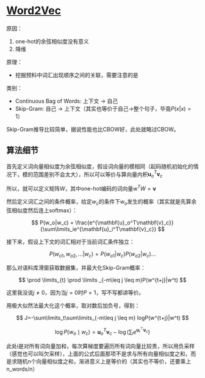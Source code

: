 # [Word2Vec](http://zh.d2l.ai/chapter_natural-language-processing-pretraining/word2vec.html)

原因：

1. one-hot的余弦相似度没有意义
2. 降维

原理：

- 挖掘预料中词汇出现顺序之间的关联，需要注意的是

类别：

- Continuous Bag of Words: 上下文 -> 自己
- Skip-Gram: 自己 -> 上下文（其实也等价于自己->整个句子，毕竟$P(x|x)=1$）

Skip-Gram推导比较简单，据说性能也比CBOW好，此处就略过CBOW。

## 算法细节

首先定义词向量相似度为余弦相似度，假设词向量的模相同（起码随机初始化的情况下，模的范围差别不会太大），所以可以等价与算向量内积$\mathbf{u}_o^T\mathbf{v}_c$

所以，就可以定义矩阵$W$，其中one-hot编码的词向量$w^T  W= \mathbf{v}$

然后定义词汇之间的条件概率，给定$w_c$的条件下$w_o$发生的概率（其实就是先算余弦相似度然后连上softmax）：

$$
P(w_o|w_c) = \frac{e^{\mathbf{u}_o^T\mathbf{v}_c}}{\sum\limits_ie^{\mathbf{u}_i^T\mathbf{v}_c}}
$$

接下来，假设上下文的词汇相对于当前词汇条件独立：

$$
P(w_{o1},w_{o2}, \ldots |w_c) = P(w_{o1}|w_c)P(w_{o2}|w_c) \ldots
$$

那么对语料库滑窗获取数据集，并最大化Skip-Gram概率：

$$
\prod \limits_{t} \prod \limits _{-m\leq j \leq m}P(w^{t+j}|w^t)
$$

这里我没说$j\neq0$，因为当$j=0$时$P=1$，写不写都讲等价。

用极大似然法最大化这个概率，取对数后加负号，得到：

$$
J=-\sum\limits_t\sum\limits_{-m\leq j \leq m} logP(w^{t+j}|w^t)
$$

$$
\log P(w_o \mid w_c) =\mathbf{u}_o^T \mathbf{v}_c - \log\left(\sum_{i} e^{\mathbf{u}_i^\top \mathbf{v}_c}\right)
$$

此处i是对所有词向量加和，每次算梯度要遍历所有词向量比较贵，所以用负采样（感觉也可以叫欠采样），上面的公式后面那项不是求与所有向量相似度之和，而是求随机n个向量相似度之和，渐进意义上是等价的（其实也不等价，还要乘上n_words/n）

